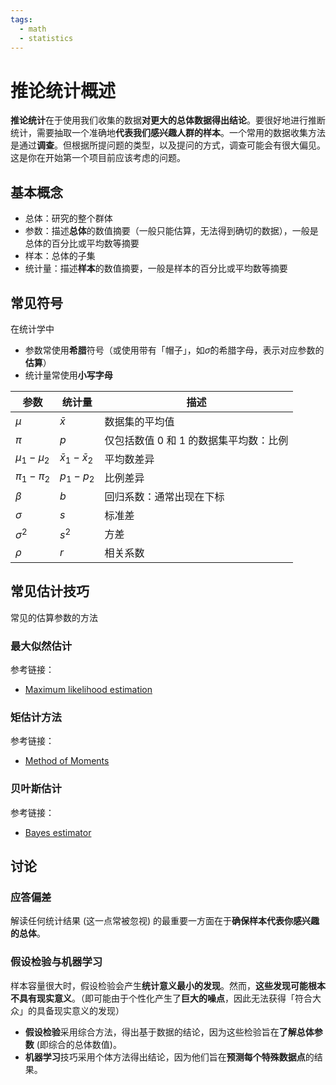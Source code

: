 ```yaml
---
tags:
  - math
  - statistics
---
```


# 推论统计概述

**推论统计**在于使用我们收集的数据**对更大的总体数据得出结论**。要很好地进行推断统计，需要抽取一个准确地**代表我们感兴趣人群的样本**。一个常用的数据收集方法是通过**调查**。但根据所提问题的类型，以及提问的方式，调查可能会有很大偏见。这是你在开始第一个项目前应该考虑的问题。

## 基本概念
* 总体：研究的整个群体
* 参数：描述**总体**的数值摘要（一般只能估算，无法得到确切的数据），一般是总体的百分比或平均数等摘要
* 样本：总体的子集
* 统计量：描述**样本**的数值摘要，一般是样本的百分比或平均数等摘要

## 常见符号
在统计学中
* 参数常使用**希腊**符号（或使用带有「帽子」，如$\hat\sigma$的希腊字母，表示对应参数的**估算**）
* 统计量常使用**小写字母**

| 参数 | 统计量 | 描述 |
| --- | --- | --- |
| $\mu$ | $\bar{x}$ | 数据集的平均值 |
| $\pi$ | $p$ | 仅包括数值 0 和 1 的数据集平均数：比例 |
| $\mu_1 - \mu_2$ | $\bar{x}_1-\bar{x}_2$ | 平均数差异 |
| $\pi_1 - \pi_2$ | $p_1-p_2$ | 比例差异 |
| $\beta$ | $b$ | 回归系数：通常出现在下标 |
| $\sigma$ | $s$ | 标准差 |
| $\sigma^2$ | $s^2$ | 方差 |
| $\rho$ | $r$ | 相关系数 |

## 常见估计技巧
常见的估算参数的方法

### 最大似然估计

参考链接：
* [Maximum likelihood estimation](https://en.wikipedia.org/wiki/Maximum_likelihood_estimation)
### 矩估计方法

参考链接：
* [Method of Moments](https://newonlinecourses.science.psu.edu/stat414/node/193/)

### 贝叶斯估计

参考链接：
* [Bayes estimator](https://en.wikipedia.org/wiki/Bayes_estimator)

## 讨论
### 应答偏差
解读任何统计结果 (这一点常被忽视) 的最重要一方面在于**确保样本代表你感兴趣的总体**。

### 假设检验与机器学习
样本容量很大时，假设检验会产生**统计意义最小的发现**。然而，**这些发现可能根本不具有现实意义**。（即可能由于个性化产生了**巨大的噪点**，因此无法获得「符合大众」的具备现实意义的发现）

* **假设检验**采用综合方法，得出基于数据的结论，因为这些检验旨在**了解总体参数** (即综合的总体数值)。
* **机器学习**技巧采用个体方法得出结论，因为他们旨在**预测每个特殊数据点**的结果。